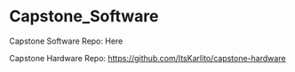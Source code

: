 # Capstone_Software
Capstone Software Repo: Here


Capstone Hardware Repo: https://github.com/ItsKarlito/capstone-hardware
